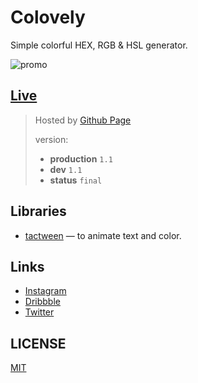 # Colovely
Simple colorful HEX, RGB & HSL generator.

![promo](https://raw.githubusercontent.com/nof1000/colovely/promo/github_screen.png)

## [Live](http://colovely.nofach.com/ "nofach.com")
> Hosted by [Github Page](https://pages.github.com/ "Github Page")
>
> version:
> - **production** `1.1`
> - **dev** `1.1`
> - **status** `final`

## Libraries
 - [tactween](https://github.com/nof1000/tactween "tactween") — to animate text and color.

## Links
 - [Instagram](https://www.instagram.com/elnofa/)
 - [Dribbble](https://dribbble.com/nof1000)
 - [Twitter](https://twitter.com/nof1000)

## LICENSE
[MIT](./LICENSE "The MIT License")
